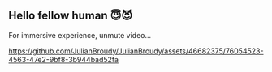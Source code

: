 ## Hello fellow human 😇😈

For immersive experience, unmute video...


https://github.com/JulianBroudy/JulianBroudy/assets/46682375/76054523-4563-47e2-9bf8-3b944bad52fa


<!--


![Julian's GitHub stats](https://github-readme-stats.vercel.app/api?username=JulianBroudy&hide=stars,contribs&count_private=true&show_icons=true&theme=transparent)
[Broudy.io](https://broudy.io/)

**JulianBroudy/JulianBroudy** is a ✨ _special_ ✨ repository because its `README.md` (this file) appears on your GitHub profile.

Here are some ideas to get you started:

- 🔭 I’m currently working on ...
- 🌱 I’m currently learning ...
- 👯 I’m looking to collaborate on ...
- 🤔 I’m looking for help with ...
- 💬 Ask me about ...
- 📫 How to reach me: ...
- 😄 Pronouns: ...
- ⚡ Fun fact: ...
-->
